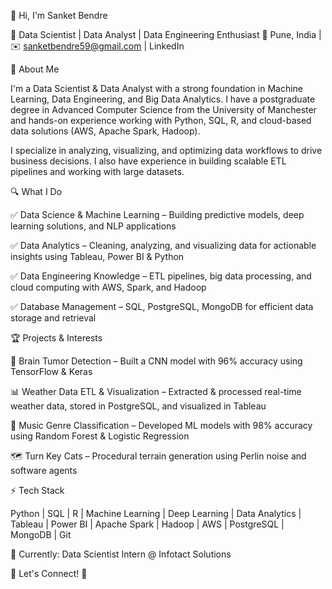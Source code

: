 👋 Hi, I'm Sanket Bendre

🔹 Data Scientist | Data Analyst | Data Engineering Enthusiast
📍 Pune, India | ✉️ sanketbendre59@gmail.com | LinkedIn

🚀 About Me

I'm a Data Scientist & Data Analyst with a strong foundation in Machine Learning, Data Engineering, and Big Data Analytics. I have a postgraduate degree in Advanced Computer Science from the University of Manchester and hands-on experience working with Python, SQL, R, and cloud-based data solutions (AWS, Apache Spark, Hadoop).

I specialize in analyzing, visualizing, and optimizing data workflows to drive business decisions. I also have experience in building scalable ETL pipelines and working with large datasets.

🔍 What I Do

✅ Data Science & Machine Learning – Building predictive models, deep learning solutions, and NLP applications

✅ Data Analytics – Cleaning, analyzing, and visualizing data for actionable insights using Tableau, Power BI & Python

✅ Data Engineering Knowledge – ETL pipelines, big data processing, and cloud computing with AWS, Spark, and Hadoop

✅ Database Management – SQL, PostgreSQL, MongoDB for efficient data storage and retrieval

🏆 Projects & Interests

🧠 Brain Tumor Detection – Built a CNN model with 96% accuracy using TensorFlow & Keras

📊 Weather Data ETL & Visualization – Extracted & processed real-time weather data, stored in PostgreSQL, and visualized in Tableau

🎵 Music Genre Classification – Developed ML models with 98% accuracy using Random Forest & Logistic Regression

🗺️ Turn Key Cats – Procedural terrain generation using Perlin noise and software agents

⚡ Tech Stack

Python | SQL | R | Machine Learning | Deep Learning | Data Analytics | Tableau | Power BI | Apache Spark | Hadoop | AWS | PostgreSQL | MongoDB | Git

💼 Currently: Data Scientist Intern @ Infotact Solutions

🔗 Let's Connect! 🚀
